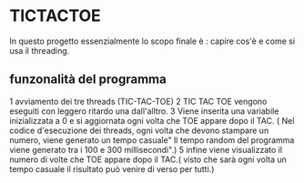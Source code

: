 # TICTACTOE

In questo progetto essenzialmente lo scopo finale è : capire  cos'è e come si usa il threading.
## funzonalità del programma
1 avviamento dei tre threads (TIC-TAC-TOE) 
2 TIC TAC TOE vengono eseguiti con leggero ritardo una dall'alltro.
3 Viene inserita una variabile inizializzata a 0 e si aggiornata ogni volta che TOE appare dopo il TAC.
( Nel codice d'esecuzione dei threads, ogni volta che devono stampare un numero, viene generato un tempo casuale" Il tempo random del programma viene generato tra i 100 e 300 millisecondi".)
5 infine viene visualizzato il numero di volte che TOE appare dopo il TAC.( visto che sarà ogni volta un tempo casuale il risultato può venire di verso per tutti.)
##
